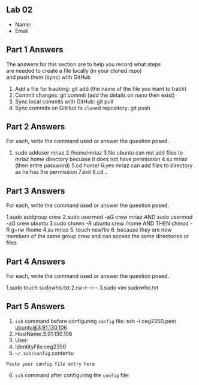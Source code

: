 ## Lab 02

- Name:
- Email

## Part 1 Answers

The answers for this section are to help you record what steps  
are needed to create a file locally (in your cloned repo)  
and push them (sync) with GitHub

1. Add a file for tracking: git add (the name of the file you want to track)
2. Commit changes: git commit (add the details on nano then exist)
3. Sync local commits with GitHub: git pull
4. Sync commits on GitHub to `clone`d repository: git push

## Part 2 Answers

For each, write the command used or answer the question posed.

1. sudo adduser mriaz
2./home/mriaz
3.No ubuntu can not add files to mriaz home directory becuase it does not have permission 
4.su mriaz (then entre password)
5.cd home/
6.yes mriaz can add files to directory as he has the permission 
7.exit
8.cd ..

## Part 3 Answers

For each, write the command used or answer the question posed.

1.sudo addgroup crew
2.sudo usermod -aG crew mriaz AND sudo usermod -aG crew ubuntu
3.sudo chown -R ubuntu:crew /home AND THEN chmod -R g+rw /home
4.su mriaz
5. touch newfile
6. because they are now  members of the same group crew and can access the same directories or files

## Part 4 Answers

For each, write the command used or answer the question posed.

1.sudo touch sudowho.txt
2.rw-r--r--
3.sudo vim sudowho.txt

## Part 5 Answers

1. `ssh` command before configuring `config` file: ssh -i ceg2350.pem ubuntu@3.91.130.106
2. HostName:3.91.130.106
3. User:
4. IdentityFile:ceg2350
5. `~/.ssh/config` contents:

```
Paste your config file entry here
```

6. `ssh` command after configuring the `config` file:
